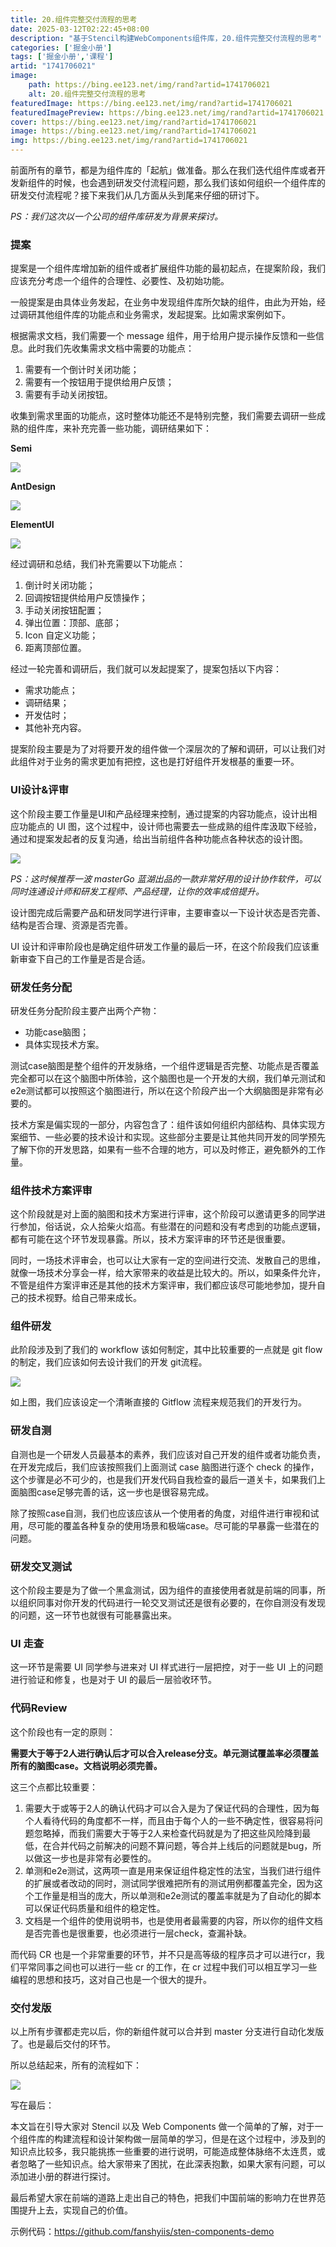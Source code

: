 ```yaml
---
title: 20.组件完整交付流程的思考
date: 2025-03-12T02:22:45+08:00
description: "基于Stencil构建WebComponents组件库，20.组件完整交付流程的思考"
categories: ['掘金小册']
tags: ['掘金小册','课程']
artid: "1741706021"
image:
    path: https://bing.ee123.net/img/rand?artid=1741706021
    alt: 20.组件完整交付流程的思考
featuredImage: https://bing.ee123.net/img/rand?artid=1741706021
featuredImagePreview: https://bing.ee123.net/img/rand?artid=1741706021
cover: https://bing.ee123.net/img/rand?artid=1741706021
image: https://bing.ee123.net/img/rand?artid=1741706021
img: https://bing.ee123.net/img/rand?artid=1741706021
---
```


前面所有的章节，都是为组件库的「起航」做准备。那么在我们迭代组件库或者开发新组件的时候，也会遇到研发交付流程问题，那么我们该如何组织一个组件库的研发交付流程呢？接下来我们从几方面从头到尾来仔细的研讨下。

*PS：我们这次以一个公司的组件库研发为背景来探讨。*
### 提案

提案是一个组件库增加新的组件或者扩展组件功能的最初起点，在提案阶段，我们应该充分考虑一个组件的合理性、必要性、及初始功能。

一般提案是由具体业务发起，在业务中发现组件库所欠缺的组件，由此为开始，经过调研其他组件库的功能点和业务需求，发起提案。比如需求案例如下。

根据需求文档，我们需要一个 message 组件，用于给用户提示操作反馈和一些信息。此时我们先收集需求文档中需要的功能点：

1.  需要有一个倒计时关闭功能；
1.  需要有一个按钮用于提供给用户反馈；
1.  需要有手动关闭按钮。

收集到需求里面的功能点，这时整体功能还不是特别完整，我们需要去调研一些成熟的组件库，来补充完善一些功能，调研结果如下：

**Semi**

![](https://p3-juejin.byteimg.com/tos-cn-i-k3u1fbpfcp/0296d9edceba462cabd6b2cb5f486261~tplv-k3u1fbpfcp-zoom-1.image)

**AntDesign**

![](https://p3-juejin.byteimg.com/tos-cn-i-k3u1fbpfcp/b126674003f2476d82ce734625bce665~tplv-k3u1fbpfcp-zoom-1.image)

**ElementUI**

![](https://p3-juejin.byteimg.com/tos-cn-i-k3u1fbpfcp/33f04af572f74c89b69d17d598ebb261~tplv-k3u1fbpfcp-zoom-1.image)

经过调研和总结，我们补充需要以下功能点：

1.  倒计时关闭功能；
1.  回调按钮提供给用户反馈操作；
1.  手动关闭按钮配置；
1.  弹出位置：顶部、底部；
1.  Icon 自定义功能；
1.  距离顶部位置。

经过一轮完善和调研后，我们就可以发起提案了，提案包括以下内容：

-   需求功能点；
-   调研结果；
-   开发估时；
-   其他补充内容。

提案阶段主要是为了对将要开发的组件做一个深层次的了解和调研，可以让我们对此组件对于业务的需求更加有把控，这也是打好组件开发根基的重要一环。

###

### UI设计&评审

这个阶段主要工作量是UI和产品经理来控制，通过提案的内容功能点，设计出相应功能点的 UI 图，这个过程中，设计师也需要去一些成熟的组件库汲取下经验，通过和提案发起者的反复沟通，给出当前组件各种功能点各种状态的设计图。

![](https://p3-juejin.byteimg.com/tos-cn-i-k3u1fbpfcp/9147e6ab841848b89b659873a4b232f3~tplv-k3u1fbpfcp-zoom-1.image)

*PS：这时候推荐一波 masterGo 蓝湖出品的一款非常好用的设计协作软件，可以同时连通设计师和研发工程师、产品经理，让你的效率成倍提升。*

设计图完成后需要产品和研发同学进行评审，主要审查以一下设计状态是否完善、结构是否合理、资源是否完善。

UI 设计和评审阶段也是确定组件研发工作量的最后一环，在这个阶段我们应该重新审查下自己的工作量是否是合适。

### **研发任务分配**

研发任务分配阶段主要产出两个产物：

-   功能case脑图；
-   具体实现技术方案。

测试case脑图是整个组件的开发脉络，一个组件逻辑是否完整、功能点是否覆盖完全都可以在这个脑图中所体验，这个脑图也是一个开发的大纲，我们单元测试和e2e测试都可以按照这个脑图进行，所以在这个阶段产出一个大纲脑图是非常有必要的。

技术方案是偏实现的一部分，内容包含了：组件该如何组织内部结构、具体实现方案细节、一些必要的技术设计和实现。这些部分主要是让其他共同开发的同学预先了解下你的开发思路，如果有一些不合理的地方，可以及时修正，避免额外的工作量。

### 组件技术方案评审

这个阶段就是对上面的脑图和技术方案进行评审，这个阶段可以邀请更多的同学进行参加，俗话说，众人拾柴火焰高。有些潜在的问题和没有考虑到的功能点逻辑，都有可能在这个环节发现暴露。所以，技术方案评审的环节还是很重要。

同时，一场技术评审会，也可以让大家有一定的空间进行交流、发散自己的思维，就像一场技术分享会一样，给大家带来的收益是比较大的。所以，如果条件允许，不管是组件方案评审还是其他的技术方案评审，我们都应该尽可能地参加，提升自己的技术视野。给自己带来成长。

### 组件研发

此阶段涉及到了我们的 workflow 该如何制定，其中比较重要的一点就是 git flow 的制定，我们应该如何去设计我们的开发 git流程。

![](https://p3-juejin.byteimg.com/tos-cn-i-k3u1fbpfcp/046276433eed4d17a2ec52fb36eb88ef~tplv-k3u1fbpfcp-zoom-1.image)

如上图，我们应该设定一个清晰直接的 Gitflow 流程来规范我们的开发行为。

### 研发自测

自测也是一个研发人员最基本的素养，我们应该对自己开发的组件或者功能负责，在开发完成后，我们应该按照我们上面测试 case 脑图进行逐个 check 的操作，这个步骤是必不可少的，也是我们开发代码自我检查的最后一道关卡，如果我们上面脑图case足够完善的话，这一步也是很容易完成。

除了按照case自测，我们也应该应该从一个使用者的角度，对组件进行审视和试用，尽可能的覆盖各种复杂的使用场景和极端case。尽可能的早暴露一些潜在的问题。

### 研发交叉测试

这个阶段主要是为了做一个黑盒测试，因为组件的直接使用者就是前端的同事，所以组织同事对你开发的代码进行一轮交叉测试还是很有必要的，在你自测没有发现的问题，这一环节也就很有可能暴露出来。

### UI 走查

这一环节是需要 UI 同学参与进来对 UI 样式进行一层把控，对于一些 UI 上的问题进行验证和修复，也是对于 UI 的最后一层验收环节。

### 代码Review

这个阶段也有一定的原则：

**需要大于等于2人进行确认后才可以合入release分支。单元测试覆盖率必须覆盖所有的脑图case。文档说明必须完善。**

这三个点都比较重要：

1.  需要大于或等于2人的确认代码才可以合入是为了保证代码的合理性，因为每个人看待代码的角度都不一样，而且由于每个人的一些不确定性，很容易将问题忽略掉，而我们需要大于等于2人来检查代码就是为了把这些风险降到最低，在合并代码之前解决的问题不算问题，等合并上线后的问题就是bug，所以做这一步也是非常有必要性的。
1.  单测和e2e测试，这两项一直是用来保证组件稳定性的法宝，当我们进行组件的扩展或者改动的同时，测试同学很难把所有的测试用例都覆盖完全，因为这个工作量是相当的庞大，所以单测和e2e测试的覆盖率就是为了自动化的脚本可以保证代码质量和组件的稳定性。
1.  文档是一个组件的使用说明书，也是使用者最需要的内容，所以你的组件文档是否完善也是很重要，也必须进行一层check，查漏补缺。

而代码 CR 也是一个非常重要的环节，并不只是高等级的程序员才可以进行cr，我们平常同事之间也可以进行一些 cr 的工作，在 cr 过程中我们可以相互学习一些编程的思想和技巧，这对自己也是一个很大的提升。

### 交付发版

以上所有步骤都走完以后，你的新组件就可以合并到 master 分支进行自动化发版了。也是最后交付的环节。

所以总结起来，所有的流程如下：

![](https://p3-juejin.byteimg.com/tos-cn-i-k3u1fbpfcp/59a2e9991942440baffc08fc2c5861cb~tplv-k3u1fbpfcp-zoom-1.image)

写在最后：

本文旨在引导大家对 Stencil 以及 Web Components 做一个简单的了解，对于一个组件库的构建流程和设计架构做一层简单的学习，但是在这个过程中，涉及到的知识点比较多，我只能挑拣一些重要的进行说明，可能造成整体脉络不太连贯，或者忽略了一些知识点。给大家带来了困扰，在此深表抱歉，如果大家有问题，可以添加进小册的群进行探讨。

最后希望大家在前端的道路上走出自己的特色，把我们中国前端的影响力在世界范围提升上去，实现自己的价值。

示例代码：https://github.com/fanshyiis/sten-components-demo